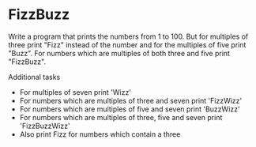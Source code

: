 # FizzBuzz

Write a program that prints the numbers from 1 to 100. But for multiples of three print "Fizz" instead of the number and for the multiples of five print "Buzz". For numbers which are multiples of both three and five print "FizzBuzz".

Additional tasks

 - For multiples of seven print 'Wizz'
 - For numbers which are multiples of three and seven print 'FizzWizz'
 - For numbers which are multiples of five and seven print 'BuzzWizz'
 - For numbers which are multiples of three, five and seven print 'FizzBuzzWizz'
 - Also print Fizz for numbers which contain a three

